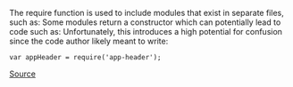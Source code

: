 The require function is used to include modules that exist in separate files, such as:
Some modules return a constructor which can potentially lead to code such as:
Unfortunately, this introduces a high potential for confusion since the code author likely meant to write:

```
var appHeader = require('app-header');

```

[Source](http://eslint.org/docs/rules/no-new-require)
